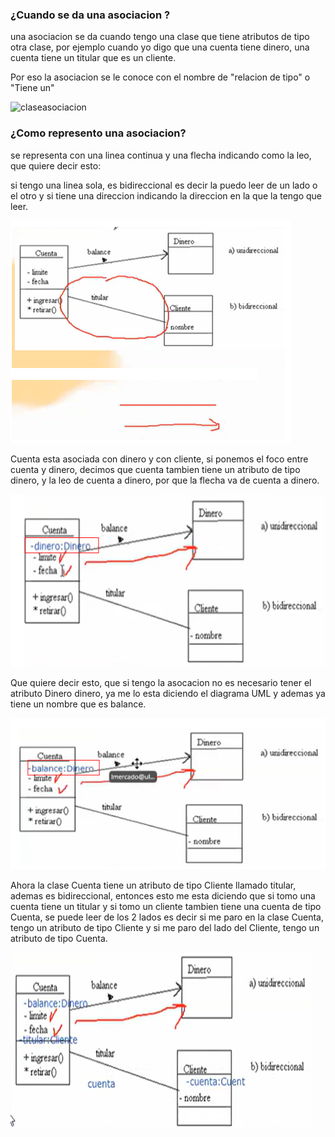 ### ¿Cuando se da una asociacion ?

una asociacion se da cuando tengo una clase que tiene atributos de tipo  otra clase, por ejemplo cuando yo digo que una cuenta tiene dinero, una cuenta tiene un titular que es un cliente.

Por eso la asociacion se le conoce con el nombre de "relacion de tipo" o "Tiene un"

![claseasociacion](/imagenesjava/claseasociacion.png)

### ¿Como represento una asociacion?

se representa con una linea continua y una flecha indicando como la leo, que quiere decir esto:

si tengo una linea sola, es bidireccional es decir la puedo leer de un lado o el otro y si tiene una direccion indicando la direccion en la que la tengo que leer.


![asociacionbidireccional](/imagenesjava/asociacionbidireccional.png)



Cuenta esta asociada con dinero y con cliente, si ponemos el foco entre cuenta y dinero, decimos que cuenta tambien tiene un atributo de tipo dinero, y la leo de cuenta a dinero, por que la flecha va de cuenta a dinero.



![diagramacuenta](/imagenesjava/diagramacuenta.png)




Que quiere decir esto, que si tengo la asocacion no es necesario tener el atributo Dinero dinero, ya me lo esta diciendo el diagrama UML y ademas ya tiene un nombre que es balance.

![diagramacuenta1](/imagenesjava/diagramacuenta1.png)



Ahora la clase Cuenta tiene un atributo de tipo Cliente llamado titular, ademas es bidireccional, entonces esto me esta diciendo que si tomo una cuenta tiene un titular y si tomo un cliente tambien tiene una cuenta de tipo Cuenta, se puede leer de los 2 lados es decir si me paro en la clase Cuenta, tengo un atributo de tipo Cliente y si me paro del lado del Cliente, tengo un atributo de tipo Cuenta.

![diagramacuenta2](/imagenesjava/diagramacuenta2.png)